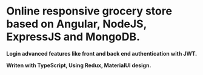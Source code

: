 # Online responsive grocery store based on Angular, NodeJS, ExpressJS and MongoDB.<br>
**Login advanced features like front and back end authentication with JWT.**<br>

**Writen with TypeScript, Using Redux, MaterialUI design.**